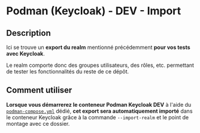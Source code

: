 # Podman (Keycloak) - DEV - Import

## Description

Ici se trouve un **export du realm** mentionné précédemment **pour vos tests avec Keycloak**.

Le realm comporte donc des groupes utilisateurs, des rôles, etc. permettant de tester les fonctionnalités du reste de ce dépôt.

## Comment utiliser

**Lorsque vous démarrerez le conteneur Podman Keycloak DEV** à l'aide du [`podman-compose.yml`](../podman-compose.yml) dédié, **cet export sera automatiquement importé** dans le conteneur Keycloak grâce à la commande `--import-realm` et le point de montage avec ce dossier.
